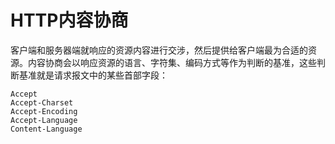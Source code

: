# HTTP内容协商

客户端和服务器端就响应的资源内容进行交涉，然后提供给客户端最为合适的资源。内容协商会以响应资源的语言、字符集、编码方式等作为判断的基准，这些判断基准就是请求报文中的某些首部字段：

```
Accept
Accept-Charset
Accept-Encoding
Accept-Language
Content-Language
```

